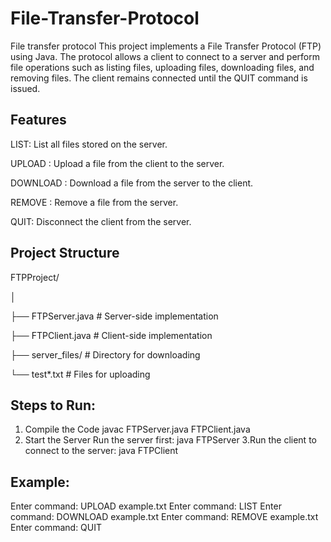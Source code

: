 # File-Transfer-Protocol
File transfer protocol
This project implements a File Transfer Protocol (FTP) using Java. The protocol allows a client to connect to a server and perform file operations such as listing files, uploading files, downloading files, and removing files. The client remains connected until the QUIT command is issued.

## Features

LIST: List all files stored on the server.

UPLOAD <filename>: Upload a file from the client to the server.

DOWNLOAD <filename>: Download a file from the server to the client.

REMOVE <filename>: Remove a file from the server.

QUIT: Disconnect the client from the server.

## Project Structure 

FTPProject/

│

├── FTPServer.java        # Server-side implementation

├── FTPClient.java         # Client-side implementation

├── server_files/             # Directory for downloading 

└── test*.txt                     # Files for uploading 


## Steps to Run:
1. Compile the Code
javac FTPServer.java FTPClient.java
2. Start the Server
Run the server first:
java FTPServer
3.Run the client to connect to the server:
java FTPClient

## Example:
Enter command: UPLOAD example.txt
Enter command: LIST
Enter command: DOWNLOAD example.txt
Enter command: REMOVE example.txt
Enter command: QUIT







